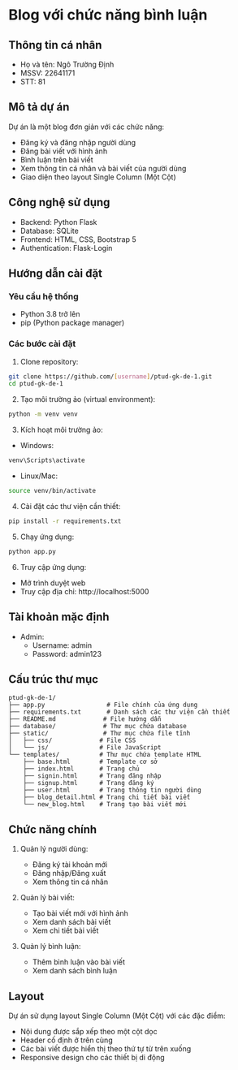 # Blog với chức năng bình luận

## Thông tin cá nhân


- Họ và tên: Ngô Trường Định
- MSSV: 22641171
- STT: 81


## Mô tả dự án

Dự án là một blog đơn giản với các chức năng:

- Đăng ký và đăng nhập người dùng
- Đăng bài viết với hình ảnh
- Bình luận trên bài viết
- Xem thông tin cá nhân và bài viết của người dùng
- Giao diện theo layout Single Column (Một Cột)

## Công nghệ sử dụng

- Backend: Python Flask
- Database: SQLite
- Frontend: HTML, CSS, Bootstrap 5
- Authentication: Flask-Login

## Hướng dẫn cài đặt

### Yêu cầu hệ thống

- Python 3.8 trở lên
- pip (Python package manager)

### Các bước cài đặt

1. Clone repository:

```bash
git clone https://github.com/[username]/ptud-gk-de-1.git
cd ptud-gk-de-1
```

2. Tạo môi trường ảo (virtual environment):

```bash
python -m venv venv
```

3. Kích hoạt môi trường ảo:

- Windows:

```bash
venv\Scripts\activate
```

- Linux/Mac:

```bash
source venv/bin/activate
```

4. Cài đặt các thư viện cần thiết:

```bash
pip install -r requirements.txt
```

5. Chạy ứng dụng:

```bash
python app.py
```

6. Truy cập ứng dụng:

- Mở trình duyệt web
- Truy cập địa chỉ: http://localhost:5000

## Tài khoản mặc định

- Admin:
  - Username: admin
  - Password: admin123

## Cấu trúc thư mục

```
ptud-gk-de-1/
├── app.py                 # File chính của ứng dụng
├── requirements.txt       # Danh sách các thư viện cần thiết
├── README.md             # File hướng dẫn
├── database/             # Thư mục chứa database
├── static/               # Thư mục chứa file tĩnh
│   ├── css/             # File CSS
│   └── js/              # File JavaScript
└── templates/           # Thư mục chứa template HTML
    ├── base.html        # Template cơ sở
    ├── index.html       # Trang chủ
    ├── signin.html      # Trang đăng nhập
    ├── signup.html      # Trang đăng ký
    ├── user.html        # Trang thông tin người dùng
    ├── blog_detail.html # Trang chi tiết bài viết
    └── new_blog.html    # Trang tạo bài viết mới
```

## Chức năng chính

1. Quản lý người dùng:

   - Đăng ký tài khoản mới
   - Đăng nhập/Đăng xuất
   - Xem thông tin cá nhân
2. Quản lý bài viết:

   - Tạo bài viết mới với hình ảnh
   - Xem danh sách bài viết
   - Xem chi tiết bài viết
3. Quản lý bình luận:

   - Thêm bình luận vào bài viết
   - Xem danh sách bình luận

## Layout

Dự án sử dụng layout Single Column (Một Cột) với các đặc điểm:

- Nội dung được sắp xếp theo một cột dọc
- Header cố định ở trên cùng
- Các bài viết được hiển thị theo thứ tự từ trên xuống
- Responsive design cho các thiết bị di động
